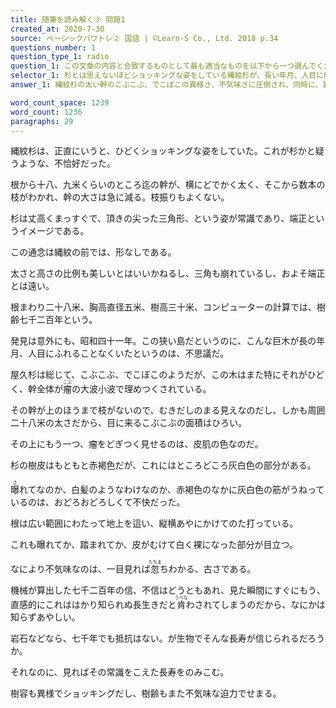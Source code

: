 ```yaml
---
title: 随筆を読み解く③ 問題1
created_at: 2020-7-30
source: ベーシックパワトレ② 国語 | ©Learn-S Co., Ltd. 2018 p.34
questions_number: 1
question_type_1: radio
question_1: この文章の内容と合致するものとして最も適当なものを以下から一つ選んでください。
selector_1: 杉とは思えないほどショッキングな姿をしている縄紋杉が、長い年月、人目に触れることのないままあったことにあきれている。,縄紋杉の幹の太さだけでなく、その瘤のでこぼこが異様で、さらに皮肌の色が瘤をどぎつくみせていることを嘆いている。,縄紋杉の太い幹のこぶこぶ、でこぼこの異様さ、不気味さに圧倒され、同時に、異常な長寿であることを納得させられている。,縄紋杉の幹の部分の色がおどろおどろしく不快なのに、長寿であることがその不快さを打ち消すことにあわてている。
answer_1: 縄紋杉の太い幹のこぶこぶ、でこぼこの異様さ、不気味さに圧倒され、同時に、異常な長寿であることを納得させられている。

word_count_space: 1239
word_count: 1236
paragraphs: 29
---
```



縄紋杉は、正直にいうと、ひどくショッキングな姿をしていた。これが杉かと疑うような、不恰好だった。

根から十八、九米くらいのところ迄の幹が、横にどでかく太く、そこから数本の枝がわかれ、幹の大さは急に減る。枝振りもよくない。

杉は丈高くまっすぐで、頂きの尖った三角形、という姿が常識であり、端正というイメージである。

この通念は縄紋の前では、形なしである。

太さと高さの比例も美しいとはいいかねるし、三角も崩れているし、およそ端正とは遠い。

根まわり二十八米、胸高直径五米、樹高三十米、コンピューターの計算では、樹齢七千二百年という。

発見は意外にも、昭和四十一年。この狭い島だというのに、こんな巨木が長の年月、人目にふれることなくいたというのは、不思議だ。

屋久杉は総じて、こぶこぶ、でこぼこのようだが、この木はまた特にそれがひどく、幹全体が<ruby>瘤<rt>こぶ</rt></ruby>の大波小波で理めつくされている。

その幹が上のほうまで枝がないので、むきだしのまる見えなのだし、しかも周囲二十八米の太さだから、目に来るこぶこぶの面積はひろい。

その上にもう一つ、瘤をどぎつく見せるのは、皮肌の色なのだ。

杉の樹皮はもともと赤褐色だが、これにはところどころ灰白色の部分がある。

<ruby>曝<rt>さ</rt></ruby>れてなのか、白髪のようなわけなのか、赤褐色のなかに灰白色の筋がうねっているのは、おどろおどろしくて不快だった。

根は広い範囲にわたって地上を這い、縦横あやにかけてのた打っている。

これも曝れてか、踏まれてか、皮がむけて白く裸になった部分が目立つ。

なにより不気味なのは、一目見れば<ruby>忽<rt>たちま</rt></ruby>ちわかる、古さである。

機械が算出した七千二百年の信、不信はどうともあれ、見た瞬間にすぐにもう、直感的にこれははかり知られぬ長生きだと<ruby>肯<rt>うべな</rt></ruby>わされてしまうのだから、なにかは知らずあやしい。

岩石などなら、七千年でも抵抗はない。が生物でそんな長寿が信じられるだろうか。

それなのに、見ればその常識をこえた長寿をのみこむ。

樹容も異様でショッキングだし、樹齢もまた不気味な迫力でせまる。